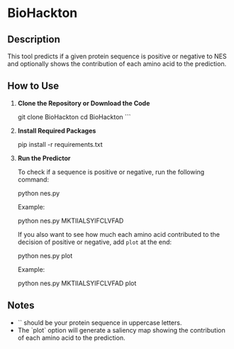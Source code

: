 # BioHackton


## Description

This tool predicts if a given protein sequence is positive or negative to NES and optionally shows the contribution of each amino acid to the prediction.

## How to Use

1. **Clone the Repository or Download the Code**

   git clone BioHackton
   cd BioHackton
   \`\`\`

2. **Install Required Packages**

   pip install -r requirements.txt

3. **Run the Predictor**

   To check if a sequence is positive or negative, run the following command:

   python nes.py <sequence>

   Example:

   python nes.py MKTIIALSYIFCLVFAD

   If you also want to see how much each amino acid contributed to the decision of positive or negative, add `plot` at the end:

   python nes.py <sequence> plot

   Example:

   python nes.py MKTIIALSYIFCLVFAD plot

## Notes

- \`<sequence>\` should be your protein sequence in uppercase letters.
- The \`plot\` option will generate a saliency map showing the contribution of each amino acid to the prediction.

